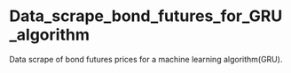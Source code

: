 # Data_scrape_bond_futures_for_GRU_algorithm
Data scrape of bond futures prices for a machine learning algorithm(GRU).
